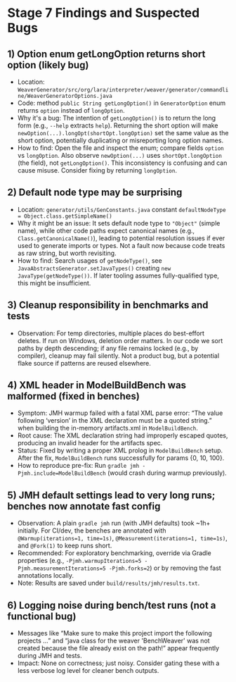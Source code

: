 # Stage 7 Findings and Suspected Bugs

## 1) Option enum getLongOption returns short option (likely bug)

- Location: `WeaverGenerator/src/org/lara/interpreter/weaver/generator/commandline/WeaverGeneratorOptions.java`
- Code: method `public String getLongOption()` in `GeneratorOption` enum returns `option` instead of `longOption`.
- Why it's a bug: The intention of `getLongOption()` is to return the long form (e.g., `--help` extracts `help`). Returning the short option will make `newOption(...).longOpt(shortOpt.longOption)` set the same value as the short option, potentially duplicating or misreporting long option names.
- How to find: Open the file and inspect the enum; compare fields `option` vs `longOption`. Also observe `newOption(...)` uses `shortOpt.longOption` (the field), not `getLongOption()`. This inconsistency is confusing and can cause misuse. Consider fixing by returning `longOption`.

## 2) Default node type may be surprising

- Location: `generator/utils/GenConstants.java` constant `defaultNodeType = Object.class.getSimpleName()`
- Why it might be an issue: It sets default node type to `"Object"` (simple name), while other code paths expect canonical names (e.g., `Class.getCanonicalName()`), leading to potential resolution issues if ever used to generate imports or types. Not a fault now because code treats as raw string, but worth revisiting.
- How to find: Search usages of `getNodeType()`, see `JavaAbstractsGenerator.setJavaTypes()` creating `new JavaType(getNodeType())`. If later tooling assumes fully-qualified type, this might be insufficient.

## 3) Cleanup responsibility in benchmarks and tests

- Observation: For temp directories, multiple places do best-effort deletes. If run on Windows, deletion order matters. In our code we sort paths by depth descending; if any file remains locked (e.g., by compiler), cleanup may fail silently. Not a product bug, but a potential flake source if patterns are reused elsewhere.

## 4) XML header in ModelBuildBench was malformed (fixed in benches)

- Symptom: JMH warmup failed with a fatal XML parse error: “The value following ‘version’ in the XML declaration must be a quoted string.” when building the in-memory artifacts.xml in `ModelBuildBench`.
- Root cause: The XML declaration string had improperly escaped quotes, producing an invalid header for the artifacts spec.
- Status: Fixed by writing a proper XML prolog in `ModelBuildBench` setup. After the fix, `ModelBuildBench` runs successfully for params {0, 10, 100}.
- How to reproduce pre-fix: Run `gradle jmh -Pjmh.include=ModelBuildBench` (would crash during warmup previously).

## 5) JMH default settings lead to very long runs; benches now annotate fast config

- Observation: A plain `gradle jmh` run (with JMH defaults) took ~1h+ initially. For CI/dev, the benches are annotated with `@Warmup(iterations=1, time=1s)`, `@Measurement(iterations=1, time=1s)`, and `@Fork(1)` to keep runs short.
- Recommended: For exploratory benchmarking, override via Gradle properties (e.g., `-Pjmh.warmupIterations=5 -Pjmh.measurementIterations=5 -Pjmh.forks=2`) or by removing the fast annotations locally.
- Note: Results are saved under `build/results/jmh/results.txt`.

## 6) Logging noise during bench/test runs (not a functional bug)

- Messages like “Make sure to make this project import the following projects …” and “java class for the weaver 'BenchWeaver' was not created because the file already exist on the path!” appear frequently during JMH and tests.
- Impact: None on correctness; just noisy. Consider gating these with a less verbose log level for cleaner bench outputs.
